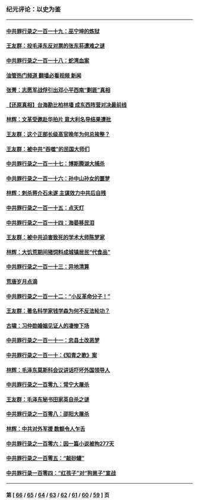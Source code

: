 ### 纪元评论：以史为鉴
---
#### [中共罪行录之一百一十九：巫宁坤的炼狱](../../pages/nsc1028/n13953203.md?03190330) 
#### [王友群：投毛泽东反对票的张东荪遭难之谜](../../pages/nsc1028/n13951901.md?03190330) 
#### [中共罪行录之一百一十八：蛇湾血案](../../pages/nsc1028/n13950784.md?03190330) 
#### [油管热门频道 翻墙必看视频 新闻](ok?03190330)
#### [张菁：志愿军战俘引出邓小平西南“剿匪”真相](../../pages/nsc1028/n13950241.md?03190330) 
#### [【还原真相】台海勘比柏林墙 成东西阵营对决最前线](../../pages/nsc1028/n13948147.md?03190330) 
#### [林辉：文革受邀赴华拍片 意大利名导结果遭批](../../pages/nsc1028/n13945883.md?03190330) 
#### [王友群：这个正部长级高官晚年为何总挨整？](../../pages/nsc1028/n13943816.md?03190330) 
#### [王友群：被中共“吞噬”的民国大师们](../../pages/nsc1028/n13942620.md?03190330) 
#### [中共罪行录之一百一十七：博斯腾湖大捕杀](../../pages/nsc1028/n13939864.md?03190330) 
#### [中共罪行录之一百一十六：孙中山孙女的噩梦](../../pages/nsc1028/n13937214.md?03190330) 
#### [林辉：刺杀蒋介石未遂 主谋效力中共后自残](../../pages/nsc1028/n13935457.md?03190330) 
#### [中共罪行录之一百一十五：点天灯](../../pages/nsc1028/n13935336.md?03190330) 
#### [中共罪行录之一百一十四：海晏移民泪](../../pages/nsc1028/n13934634.md?03190330) 
#### [王友群：被中共迫害致死的学术大师陈梦家](../../pages/nsc1028/n13932885.md?03190330) 
#### [林辉：大饥荒期间猪饲料成城镇居民“代食品”](../../pages/nsc1028/n13933558.md?03190330) 
#### [中共罪行录之一百一十三：异地清算](../../pages/nsc1028/n13930716.md?03190330) 
#### [荒唐岁月点滴](../../pages/nsc1028/n13931451.md?03190330) 
#### [中共罪行录之一百一十二：“小反革命分子！”](../../pages/nsc1028/n13926295.md?03190330) 
#### [王友群：著名科学家钱学森为何不反法轮功？](../../pages/nsc1028/n13923607.md?03190330) 
#### [古啸：习仲勋婚姻见证人的凄惨下场](../../pages/nsc1028/n13923826.md?03190330) 
#### [中共罪行录之一百一十一：忠县土改恶梦](../../pages/nsc1028/n13923119.md?03190330) 
#### [中共罪行录之一百一十：《知青之歌》案](../../pages/nsc1028/n13920732.md?03190330) 
#### [林辉：毛泽东莫斯科会议讲话吓坏外国领导人](../../pages/nsc1028/n13917931.md?03190330) 
#### [中共罪行录之一百零九：常宁大屠杀](../../pages/nsc1028/n13917366.md?03190330) 
#### [王友群：毛泽东秘书田家英自杀之谜](../../pages/nsc1028/n13916918.md?03190330) 
#### [中共罪行录之一百零八：邵阳大屠杀](../../pages/nsc1028/n13916622.md?03190330) 
#### [林辉：中共对外军援 数额令人乍舌](../../pages/nsc1028/n13914615.md?03190330) 
#### [中共罪行录之一百零六：因一篇小说被拘277天](../../pages/nsc1028/n13913548.md?03190330) 
#### [中共罪行录之一百零五：“敲砂罐”](../../pages/nsc1028/n13912910.md?03190330) 
#### [中共罪行录一百零四：“红孩子”对“狗崽子”宣战](../../pages/nsc1028/n13908811.md?03190330) 

---
#### 第 [ [66](./66.md?03190330) / [65](./65.md?03190330) / [64](./64.md?03190330) / [63](./63.md?03190330) / [62](./62.md?03190330) / [61](./61.md?03190330) / [60](./60.md?03190330) / [59](./59.md?03190330) ] 页
